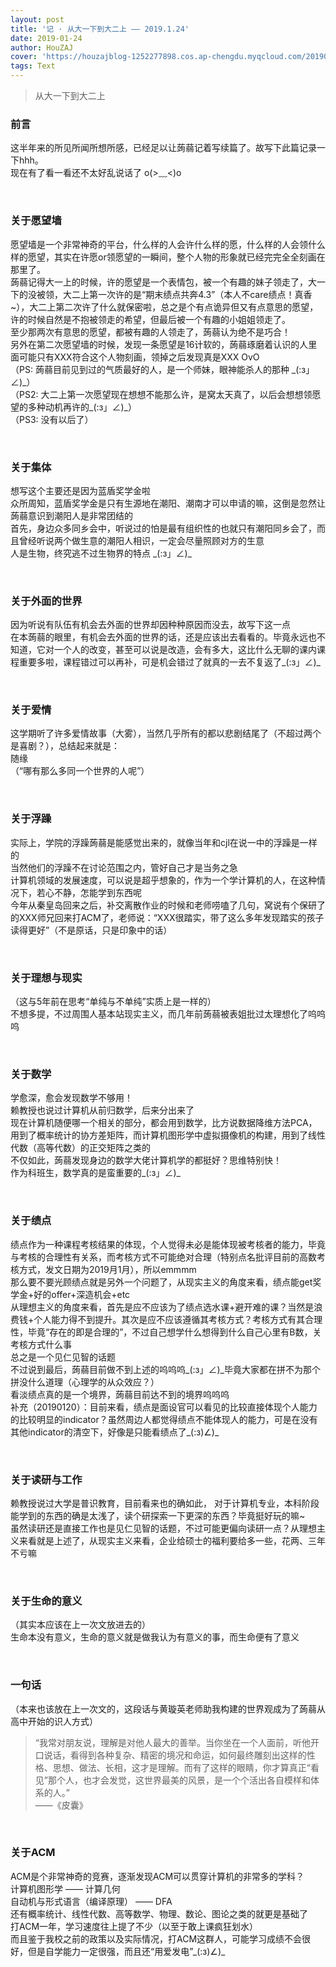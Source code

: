 ```yaml
---
layout: post
title: '记 · 从大一下到大二上 —— 2019.1.24'
date: 2019-01-24
author: HouZAJ
cover: 'https://houzajblog-1252277898.cos.ap-chengdu.myqcloud.com/20190124%20NoteGrowth/20190114-01.png'
tags: Text
---
```


> 从大一下到大二上


### 前言   
这半年来的所见所闻所想所感，已经足以让蒟蒻记着写续篇了。故写下此篇记录一下hhh。  
现在有了看一看还不太好乱说话了 o(>﹏<)o

<br>

### 关于愿望墙
愿望墙是一个非常神奇的平台，什么样的人会许什么样的愿，什么样的人会领什么样的愿望，其实在许愿or领愿望的一瞬间，整个人物的形象就已经完完全全刻画在那里了。  
蒟蒻记得大一上的时候，许的愿望是一个表情包，被一个有趣的妹子领走了，大一下的没被领，大二上第一次许的是“期末绩点共奔4.3”（本人不care绩点！真香~），大二上第二次许了什么就保密啦，总之是个有点诡异但又有点意思的愿望，许的时候自然是不抱被领走的希望，但最后被一个有趣的小姐姐领走了。  
至少那两次有意思的愿望，都被有趣的人领走了，蒟蒻认为绝不是巧合！  
另外在第二次愿望墙的时候，发现一条愿望是16计软的，蒟蒻琢磨着认识的人里面可能只有XXX符合这个人物刻画，领掉之后发现真是XXX  OvO    
（PS: 蒟蒻目前见到过的气质最好的人，是一个师妹，眼神能杀人的那种 \_(:з」∠)\_）  
（PS2: 大二上第一次愿望现在想想不能那么许，是窝太天真了，以后会想想领愿望的多种动机再许的\_(:з」∠)\_）  
（PS3: 没有以后了）  

<br>

### 关于集体
想写这个主要还是因为蓝盾奖学金啦  
众所周知，蓝盾奖学金是只有生源地在潮阳、潮南才可以申请的嘛，这倒是忽然让蒟蒻意识到潮阳人是非常团结的  
首先，身边众多同乡会中，听说过的怕是最有组织性的也就只有潮阳同乡会了，而且曾经听说两个做生意的潮阳人相识，一定会尽量照顾对方的生意  
人是生物，终究逃不过生物界的特点 \_(:з」∠)\_  

<br>

### 关于外面的世界
因为听说有队伍有机会去外面的世界却因种种原因而没去，故写下这一点  
在本蒟蒻的眼里，有机会去外面的世界的话，还是应该出去看看的。毕竟永远也不知道，它对一个人的改变，甚至可以说是改造，会有多大，这比什么无聊的课内课程重要多啦，课程错过可以再补，可是机会错过了就真的一去不复返了\_(:з」∠)\_  

<br>

### 关于爱情
这学期听了许多爱情故事（大雾），当然几乎所有的都以悲剧结尾了（不超过两个是喜剧？），总结起来就是：  
随缘  
（“哪有那么多同一个世界的人呢”）  

<br>

### 关于浮躁
实际上，学院的浮躁蒟蒻是能感觉出来的，就像当年和cjl在说一中的浮躁是一样的  
当然他们的浮躁不在讨论范围之内，管好自己才是当务之急  
计算机领域的发展速度，可以说是超乎想象的，作为一个学计算机的人，在这种情况下，若心不静，怎能学到东西呢  
今年从秦皇岛回来之后，补交离散作业的时候和老师唠嗑了几句，窝说有个保研了的XXX师兄回来打ACM了，老师说：“XXX很踏实，带了这么多年发现踏实的孩子读得更好”（不是原话，只是印象中的话）  

<br>

### 关于理想与现实
（这与5年前在思考“单纯与不单纯”实质上是一样的）  
不想多提，不过周围人基本站现实主义，而几年前蒟蒻被表姐批过太理想化了呜呜呜  

<br>

### 关于数学
学愈深，愈会发现数学不够用！  
赖教授也说过计算机从前归数学，后来分出来了  
现在计算机随便哪一个相关的部分，都会用到数学，比方说数据降维方法PCA，用到了概率统计的协方差矩阵，而计算机图形学中虚拟摄像机的构建，用到了线性代数（高等代数）的正交矩阵之类的  
不仅如此，蒟蒻发现身边的数学大佬计算机学的都挺好？思维特别快！  
作为科班生，数学真的是蛮重要的_(:з」∠)_  

<br>

### 关于绩点
绩点作为一种课程考核结果的体现，个人觉得未必是能体现被考核者的能力，毕竟与考核的合理性有关系，而考核方式不可能绝对合理（特别点名批评目前的高数考核方式，发文日期为2019月1月），所以emmmm  
那么要不要光顾绩点就是另外一个问题了，从现实主义的角度来看，绩点能get奖学金+好的offer+深造机会+etc  
从理想主义的角度来看，首先是应不应该为了绩点选水课+避开难的课？当然是浪费钱+个人能力得不到提升。其次是应不应该遵循其考核方式？考核方式有其合理性，毕竟“存在的即是合理的”，不过自己想学什么想得到什么自己心里有B数，关考核方式什么事  
总之是一个见仁见智的话题  
不过说到最后，蒟蒻目前做不到上述的呜呜呜\_(:з」∠)\_毕竟大家都在拼不为那个拼没什么道理（心理学的从众效应？）  
看淡绩点真的是一个境界，蒟蒻目前达不到的境界呜呜呜  
补充（20190120）：目前来看，绩点是面设官可以看见的比较直接体现个人能力的比较明显的indicator？虽然周边人都觉得绩点不能体现人的能力，可是在没有其他indicator的清空下，好像是只能看绩点了\_(:з)∠)\_  

<br>

### 关于读研与工作
赖教授说过大学是普识教育，目前看来也的确如此， 对于计算机专业，本科阶段能学到的东西的确是太浅了，读个研探索一下更深的东西？毕竟挺好玩的嘛~  
虽然读研还是直接工作也是见仁见智的话题，不过可能更偏向读研一点？从理想主义来看就是上述了，从现实主义来看，企业给硕士的福利要给多一些，花两、三年不亏嘛  

<br>

### 关于生命的意义
（其实本应该在上一次文放进去的）  
生命本没有意义，生命的意义就是做我认为有意义的事，而生命便有了意义  

<br>

### 一句话
（本来也该放在上一次文的，这段话与黄璇英老师助我构建的世界观成为了蒟蒻从高中开始的识人方式）  

> “我常对朋友说，理解是对他人最大的善举。当你坐在一个人面前，听他开口说话，看得到各种复杂、精密的境况和命运，如何最终雕刻出这样的性格、思想、做法、长相，这才是理解。而有了这样的眼睛，你才算真正“看见”那个人，也才会发觉，这世界最美的风景，是一个个活出各自模样和体系的人。”  
——《皮囊》  


<br>

### 关于ACM
ACM是个非常神奇的竞赛，逐渐发现ACM可以贯穿计算机的非常多的学科？  
计算机图形学 —— 计算几何  
自动机与形式语言（编译原理） —— DFA  
还有概率统计、线性代数、高等数学、物理、数论、图论之类的就更是基础了  
打ACM一年，学习速度往上提了不少（以至于敢上课疯狂划水）  
而且鉴于我校之前的政策以及实际情况，打ACM这群人，可能学习成绩不会很好，但是自学能力一定很强，而且还“用爱发电”\_(:з)∠)\_  
